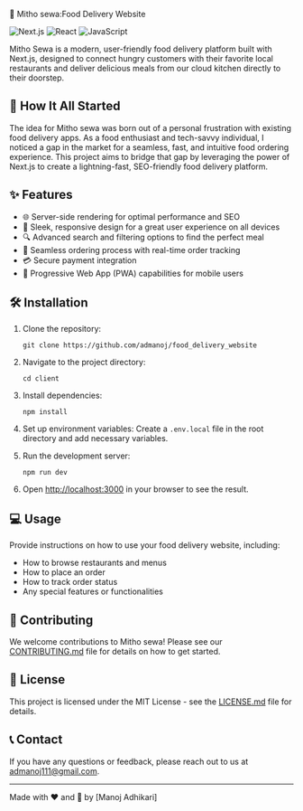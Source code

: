 🍔 Mitho sewa:Food Delivery Website

![Next.js](https://img.shields.io/badge/Next.js-000000?style=for-the-badge&logo=next.js&logoColor=white)
![React](https://img.shields.io/badge/React-61DAFB?style=for-the-badge&logo=react&logoColor=black)
![JavaScript](https://img.shields.io/badge/JavaScript-F7DF1E?style=for-the-badge&logo=javascript&logoColor=white)

Mitho Sewa is a modern, user-friendly food delivery platform built with Next.js, designed to connect hungry customers with their favorite local restaurants and deliver delicious meals from our cloud kitchen directly to their doorstep.

## 🚀 How It All Started

The idea for Mitho sewa was born out of a personal frustration with existing food delivery apps. As a food enthusiast and tech-savvy individual, I noticed a gap in the market for a seamless, fast, and intuitive food ordering experience. This project aims to bridge that gap by leveraging the power of Next.js to create a lightning-fast, SEO-friendly food delivery platform.

## ✨ Features

- 🌐 Server-side rendering for optimal performance and SEO
- 🎨 Sleek, responsive design for a great user experience on all devices
- 🔍 Advanced search and filtering options to find the perfect meal
- 🛒 Seamless ordering process with real-time order tracking
- 💳 Secure payment integration
- 📱 Progressive Web App (PWA) capabilities for mobile users

## 🛠️ Installation

1. Clone the repository:

   ```
   git clone https://github.com/admanoj/food_delivery_website
   ```

2. Navigate to the project directory:

   ```
   cd client
   ```

3. Install dependencies:

   ```
   npm install
   ```

4. Set up environment variables:
   Create a `.env.local` file in the root directory and add necessary variables.

5. Run the development server:

   ```
   npm run dev
   ```

6. Open [http://localhost:3000](http://localhost:3000) in your browser to see the result.

## 💻 Usage

Provide instructions on how to use your food delivery website, including:

- How to browse restaurants and menus
- How to place an order
- How to track order status
- Any special features or functionalities

## 🤝 Contributing

We welcome contributions to Mitho sewa! Please see our [CONTRIBUTING.md](CONTRIBUTING.md) file for details on how to get started.

## 📄 License

This project is licensed under the MIT License - see the [LICENSE.md](LICENSE.md) file for details.

## 📞 Contact

If you have any questions or feedback, please reach out to us at [admanoj111@gmail.com](mailto:admanoj111@gmail.com).

---

Made with ❤️ and 🍕 by [Manoj Adhikari]
